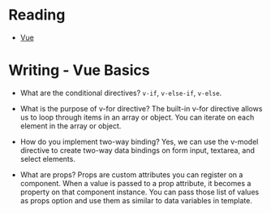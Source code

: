 # Reading

- [Vue](https://vuejs.org/v2/guide/)


# Writing - Vue Basics

- What are the conditional directives?
  `v-if`, `v-else-if`, `v-else`.
  
- What is the purpose of v-for directive?
  The built-in v-for directive allows us to loop through items in an array or object. You can iterate on each element in the array or object.

- How do you implement two-way binding?
  Yes, we can use the v-model directive to create two-way data bindings on form input, textarea, and select elements.

- What are props?
  Props are custom attributes you can register on a component. When a value is passed to a prop attribute, it becomes a property on that component instance. You can pass those list of values as props option and use them as similar to data variables in template.